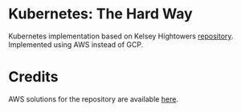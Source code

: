 # Kubernetes: The Hard Way

Kubernetes implementation based on Kelsey Hightowers [repository](https://github.com/kelseyhightower/kubernetes-the-hard-way). Implemented using AWS instead of GCP.

# Credits

AWS solutions for the repository are available [here](https://github.com/prabhatsharma/kubernetes-the-hard-way-aws).

